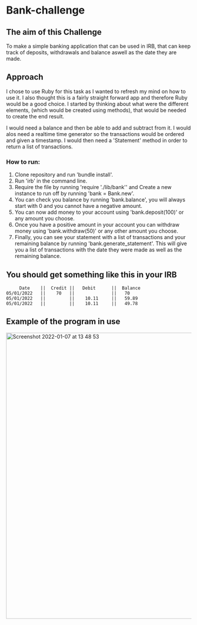 # Bank-challenge

## The aim of this Challenge
To make a simple banking application that can be used in IRB, that can keep track of deposits, withdrawals and balance aswell as the date they are made. 

## Approach
I chose to use Ruby for this task as I wanted to refresh my mind on how to use it. I also thought this is a fairly straight forward app and therefore Ruby would be a good choice. I started by thinking about what were the different elements, (which would be created using methods), that would be needed to create the end result. 

I would need a balance and then be able to add and subtract from it. I would alos need a realtime time generator so the transactions would be ordered and given a timestamp. I would then need a 'Statement' method in order to return a list of transactions.  
### How to run:
1. Clone repository and run 'bundle install'.
2. Run 'irb' in the command line.
3. Require the file by running 'require './lib/bank'' and Create a new instance to run off by running 'bank = Bank.new'.
4. You can check you balance by running 'bank.balance', you will always start with 0 and you cannot have a negative amount.
5. You can now add money to your account using 'bank.deposit(100)' or any amount you choose.
6. Once you have a positive amount in your account you can withdraw money using 'bank.withdraw(50)' or any other amount you choose.
7. Finally, you can see your statement with a list of transactions and your remaining balance by running 'bank.generate_statement'. This will give you a list of transactions with the date they were made as well as the remaining balance. 

## You should get something like this in your IRB
```
     Date    ||  Credit ||   Debit      ||  Balance
05/01/2022   ||    70   ||              ||   70
05/01/2022   ||         ||    10.11     ||   59.89
05/01/2022   ||         ||    10.11     ||   49.78
```

## Example of the program in use
<img width="777" alt="Screenshot 2022-01-07 at 13 48 53" src="https://user-images.githubusercontent.com/77504397/148553223-757778e9-40a9-4941-8249-f71ddc6f0843.png">



